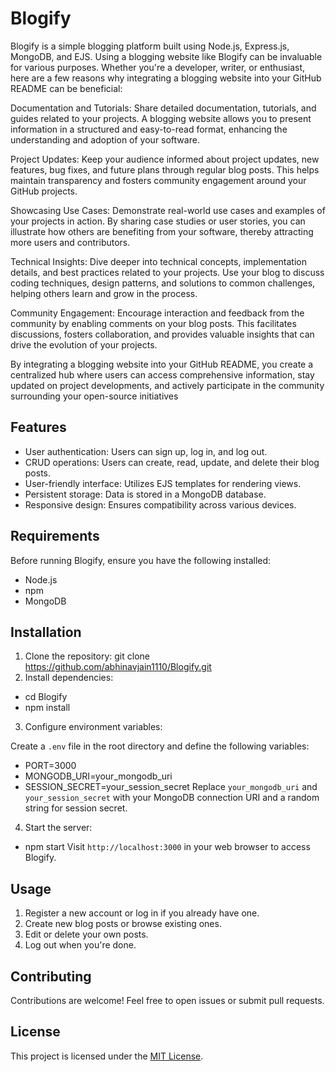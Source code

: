 # Blogify

Blogify is a simple blogging platform built using Node.js, Express.js, MongoDB, and EJS.
Using a blogging website like Blogify can be invaluable for various purposes. Whether you're a developer, writer, or enthusiast, here are a few reasons why integrating a blogging website into your GitHub README can be beneficial:

Documentation and Tutorials: Share detailed documentation, tutorials, and guides related to your projects. A blogging website allows you to present information in a structured and easy-to-read format, enhancing the understanding and adoption of your software.

Project Updates: Keep your audience informed about project updates, new features, bug fixes, and future plans through regular blog posts. This helps maintain transparency and fosters community engagement around your GitHub projects.

Showcasing Use Cases: Demonstrate real-world use cases and examples of your projects in action. By sharing case studies or user stories, you can illustrate how others are benefiting from your software, thereby attracting more users and contributors.

Technical Insights: Dive deeper into technical concepts, implementation details, and best practices related to your projects. Use your blog to discuss coding techniques, design patterns, and solutions to common challenges, helping others learn and grow in the process.

Community Engagement: Encourage interaction and feedback from the community by enabling comments on your blog posts. This facilitates discussions, fosters collaboration, and provides valuable insights that can drive the evolution of your projects.

By integrating a blogging website into your GitHub README, you create a centralized hub where users can access comprehensive information, stay updated on project developments, and actively participate in the community surrounding your open-source initiatives

## Features

- User authentication: Users can sign up, log in, and log out.
- CRUD operations: Users can create, read, update, and delete their blog posts.
- User-friendly interface: Utilizes EJS templates for rendering views.
- Persistent storage: Data is stored in a MongoDB database.
- Responsive design: Ensures compatibility across various devices.

## Requirements

Before running Blogify, ensure you have the following installed:

- Node.js
- npm
- MongoDB

## Installation

1. Clone the repository:
git clone https://github.com/abhinavjain1110/Blogify.git
2. Install dependencies:
- cd Blogify
- npm install
3. Configure environment variables:

Create a `.env` file in the root directory and define the following variables:
- PORT=3000
- MONGODB_URI=your_mongodb_uri
- SESSION_SECRET=your_session_secret
Replace `your_mongodb_uri` and `your_session_secret` with your MongoDB connection URI and a random string for session secret.

4. Start the server:
- npm start
Visit `http://localhost:3000` in your web browser to access Blogify.

## Usage

1. Register a new account or log in if you already have one.
2. Create new blog posts or browse existing ones.
3. Edit or delete your own posts.
4. Log out when you're done.

## Contributing

Contributions are welcome! Feel free to open issues or submit pull requests.

## License

This project is licensed under the [MIT License](LICENSE).
